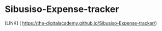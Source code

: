 # Sibusiso-Expense-tracker

[LINK] ( https://the-digitalacademy.github.io/Sibusiso-Expense-tracker/)
